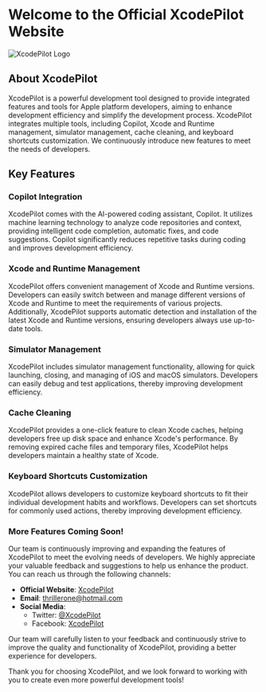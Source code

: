 # Welcome to the Official XcodePilot Website

![XcodePilot Logo](https://example.com/xcodepilot-logo.png)

## About XcodePilot

XcodePilot is a powerful development tool designed to provide integrated features and tools for Apple platform developers, aiming to enhance development efficiency and simplify the development process. XcodePilot integrates multiple tools, including Copilot, Xcode and Runtime management, simulator management, cache cleaning, and keyboard shortcuts customization. We continuously introduce new features to meet the needs of developers.

## Key Features

### Copilot Integration

XcodePilot comes with the AI-powered coding assistant, Copilot. It utilizes machine learning technology to analyze code repositories and context, providing intelligent code completion, automatic fixes, and code suggestions. Copilot significantly reduces repetitive tasks during coding and improves development efficiency.

### Xcode and Runtime Management

XcodePilot offers convenient management of Xcode and Runtime versions. Developers can easily switch between and manage different versions of Xcode and Runtime to meet the requirements of various projects. Additionally, XcodePilot supports automatic detection and installation of the latest Xcode and Runtime versions, ensuring developers always use up-to-date tools.

### Simulator Management

XcodePilot includes simulator management functionality, allowing for quick launching, closing, and managing of iOS and macOS simulators. Developers can easily debug and test applications, thereby improving development efficiency.

### Cache Cleaning

XcodePilot provides a one-click feature to clean Xcode caches, helping developers free up disk space and enhance Xcode's performance. By removing expired cache files and temporary files, XcodePilot helps developers maintain a healthy state of Xcode.

### Keyboard Shortcuts Customization

XcodePilot allows developers to customize keyboard shortcuts to fit their individual development habits and workflows. Developers can set shortcuts for commonly used actions, thereby improving development efficiency.

### More Features Coming Soon!

Our team is continuously improving and expanding the features of XcodePilot to meet the evolving needs of developers. We highly appreciate your valuable feedback and suggestions to help us enhance the product. You can reach us through the following channels:

- **Official Website**: [XcodePilot](https://xcodepilot.thriller.fun)
- **Email**: thrillerone@hotmail.com
- **Social Media**:
  - Twitter: [@XcodePilot](https://twitter.com/XcodePilot)
  - Facebook: [XcodePilot](https://www.facebook.com/XcodePilot)

Our team will carefully listen to your feedback and continuously strive to improve the quality and functionality of XcodePilot, providing a better experience for developers.

Thank you for choosing XcodePilot, and we look forward to working with you to create even more powerful development tools!
